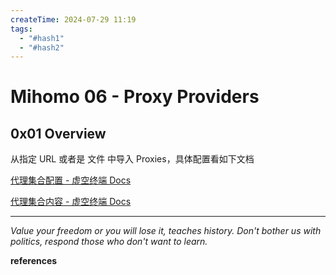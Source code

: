 ```yaml
---
createTime: 2024-07-29 11:19
tags:
  - "#hash1"
  - "#hash2"
---
```


# Mihomo 06 - Proxy Providers

## 0x01 Overview

从指定 URL 或者是 文件 中导入 Proxies，具体配置看如下文档

[代理集合配置 - 虚空终端 Docs](https://wiki.metacubex.one/config/proxy-providers/#_2)

[代理集合内容 - 虚空终端 Docs](https://wiki.metacubex.one/config/proxy-providers/content/)

---
*Value your freedom or you will lose it, teaches history. Don't bother us with politics, respond those who don't want to learn.*

**references**

